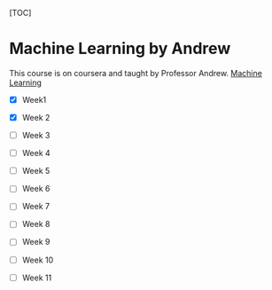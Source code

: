 [TOC]

# Machine Learning by Andrew

This course is on coursera and taught by Professor Andrew. [Machine Learning](https://www.coursera.org/learn/machine-learning/home/welcome)

- [x] Week1

- [x] Week 2
- [ ] Week 3
- [ ] Week 4
- [ ] Week 5
- [ ] Week 6
- [ ] Week 7
- [ ] Week 8
- [ ] Week 9
- [ ] Week 10
- [ ] Week 11